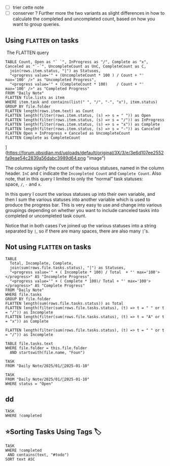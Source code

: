  - [ ] trier cette note 
 - [ ] conserver ? 
Further more the two variants as slight differences in how to calculate the completed and uncompleted count, based on how you want to group queries.

## [](https://forum.obsidian.md/t/dataview-query-for-all-tasks-in-folder-with-custom-status/56076/3#using-flatten-on-tasks-1)Using `FLATTEN` on tasks

 The FLATTEN query

```dataview
TABLE Count, Open as "` `", InProgress as "/", Complete as "x", Canceled as "`-`", UncompleteCount as UnC, CompleteCount as C, 
  join(rows.item.status, "|") as Statuses, 
  "<progress value='" + (UncompleteCount * 100 ) / Count + "' max='100' />" as "Uncompleted Progress",
  "<progress value='" + (CompleteCount * 100)    / Count + "' max='100' />" as "Completed Progress" 
FROM "Daily Note"
FLATTEN file.lists as item
WHERE item.task and contains(list(" ", "/", "-", "x"), item.status)
GROUP BY file.folder
FLATTEN length(rows.item.text) as Count
FLATTEN length(filter(rows.item.status, (s) => s = " ")) as Open
FLATTEN length(filter(rows.item.status, (s) => s = "/")) as InProgress
FLATTEN length(filter(rows.item.status, (s) => s = "x")) as Complete
FLATTEN length(filter(rows.item.status, (s) => s = "-")) as Canceled
FLATTEN Open + InProgress + Canceled as UncompleteCount
FLATTEN Complete as CompleteCount
```


](https://forum.obsidian.md/uploads/default/original/3X/3/e/3e6d107ee2552fa9eae54c2839a56dabc3989d64.png "image")

The columns signify the count of the various statuses, named in the column header. `InC` and `C` indicate the `Incompleted Count` and `Complete Count`. Also note, that in this query I limited to only the “normal” task statuses: space, `/`, `-` and `x`.

In this query I count the various statuses up into their own variable, and then I sum the various statuses into another variable which is used to produce the progress bar. This is very easy to use and change into various groupings depending on whether you want to include canceled tasks into completed or uncompleted task count.

Notice that in both cases I’ve joined up the various statuses into a string separated by `|`, so if there are many spaces, there are also many `|`'s.

## [](https://forum.obsidian.md/t/dataview-query-for-all-tasks-in-folder-with-custom-status/56076/3#not-using-flatten-on-tasks-2)Not using `FLATTEN` on tasks


```dataview
TABLE 
  Total, Incomplete, Complete,  
  join(sum(rows.file.tasks.status), "|") as Statuses, 
  "<progress value='" + ( Incomplete * 100) / Total  + "' max='100'></progress>" AS "Incomplete Progress",
  "<progress value='" + ( Complete * 100)/ Total + "' max='100'></progress>" AS "Complete Progress"
FROM "Daily Note"
WHERE file.tasks 
GROUP BY file.folder
FLATTEN length(sum(rows.file.tasks.status)) as Total
FLATTEN length(filter(sum(rows.file.tasks.status), (t) => t = " " or t = "/")) as Incomplete
FLATTEN length(filter(sum(rows.file.tasks.status), (t) => t = "A" or t = "x")) as Complete
```



`FLATTEN length(filter(sum(rows.file.tasks.status), (t) => t = " " or t = "/")) as Incomplete`




```dataview
TABLE file.tasks.text
WHERE file.folder = this.file.folder
  AND startswith(file.name, "Foun")
```

```dataview
TASK 
FROM "Daily Note/2025/01/📒2025-01-10" 

```

```dataview
TASK 
FROM "Daily Note/2025/01/📒2025-01-10" 
WHERE status = "Open"
```

## dd

```dataview
TASK
WHERE !completed

```


## ⭐Sorting Tasks Using Tags 🏷️


```dataview
TASK
WHERE !completed
 AND contains(text, "#todo")
SORT text ASC
```
